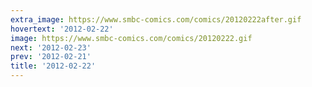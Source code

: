 ```yaml
---
extra_image: https://www.smbc-comics.com/comics/20120222after.gif
hovertext: '2012-02-22'
image: https://www.smbc-comics.com/comics/20120222.gif
next: '2012-02-23'
prev: '2012-02-21'
title: '2012-02-22'
---
```

